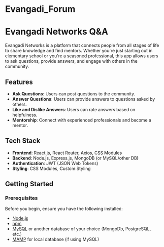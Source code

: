 # Evangadi_Forum

# Evangadi Networks Q&A

Evangadi Networks is a platform that connects people from all stages of life to share knowledge and find mentors. Whether you're just starting out in elementary school or you're a seasoned professional, this app allows users to ask questions, provide answers, and engage with others in the community.

## Features
- **Ask Questions**: Users can post questions to the community.
- **Answer Questions**: Users can provide answers to questions asked by others.
- **Like and Dislike Answers**: Users can rate answers based on helpfulness.
- **Mentorship**: Connect with experienced professionals and become a mentor.

## Tech Stack
- **Frontend**: React.js, React Router, Axios, CSS Modules
- **Backend**: Node.js, Express.js, MongoDB (or MySQL/other DB)
- **Authentication**: JWT (JSON Web Tokens)
- **Styling**: CSS Modules, Custom Styling

## Getting Started

### Prerequisites
Before you begin, ensure you have the following installed:
- [Node.js](https://nodejs.org/)
- [npm](https://www.npmjs.com/)
- [MySQL](https://www.MySQL.com/) or another database of your choice (MongoDb, PostgreSQL, etc.)
- [MAMP](https://www.mamp.info/en/) for local database (if using MySQL)
